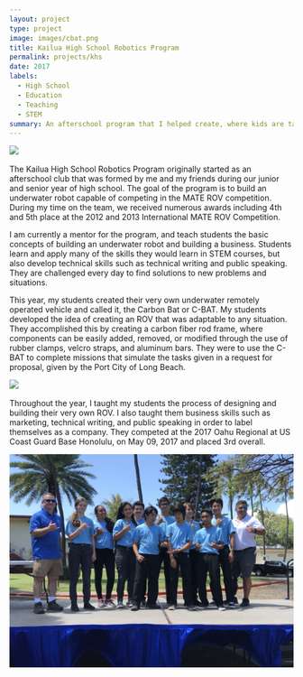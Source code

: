 ```yaml
---
layout: project
type: project
image: images/cbat.png
title: Kailua High School Robotics Program
permalink: projects/khs
date: 2017
labels:
  - High School
  - Education
  - Teaching
  - STEM
summary: An afterschool program that I helped create, where kids are taught the basic concepts of underwater robotics.
---
```


<img class="ui medium right floated rounded image" src="../images/cbat.jpg">

The Kailua High School Robotics Program originally started as an afterschool club that was formed by me and my friends during our junior and senior year of high school.  The goal of the program is to build an underwater robot capable of competing in the MATE ROV competition.  During my time on the team, we received numerous awards including 4th and 5th place at the 2012 and 2013 International MATE ROV Competition.

I am currently a mentor for the program, and teach students the basic concepts of building an underwater robot and building a business.  Students learn and apply many of the skills they would learn in STEM courses, but also develop technical skills such as technical writing and public speaking.  They are challenged every day to find solutions to new problems and situations.

This year, my students created their very own underwater remotely operated vehicle and called it, the Carbon Bat or C-BAT.  My students developed the idea of creating an ROV that was adaptable to any situation.  They accomplished this by creating a carbon fiber rod frame, where components can be easily added, removed, or modified through the use of rubber clamps, velcro straps, and aluminum bars.  They were to use the C-BAT to complete missions that simulate the tasks given in a request for proposal, given by the Port City of Long Beach.

<img class="ui medium right floated rounded image" src="../images/pool.JPG">

Throughout the year, I taught my students the process of designing and building their very own ROV.  I also taught them business skills such as marketing, technical writing, and public speaking in order to label themselves as a company.  They competed at the 2017 Oahu Regional at US Coast Guard Base Honolulu, on May 09, 2017 and placed 3rd overall.  

<img class="ui medium right floated rounded image" src="../images/smrs_2017.JPG">


